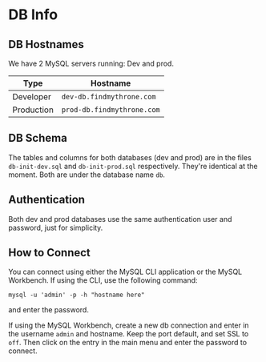 # DB Info

## DB Hostnames
We have 2 MySQL servers running: Dev and prod.

|   Type    | Hostname                  |
|-----------|---------------------------|
|Developer  |`dev-db.findmythrone.com`  |
|Production |`prod-db.findmythrone.com` |

## DB Schema
The tables and columns for both databases (dev and prod) are in the files
`db-init-dev.sql` and `db-init-prod.sql` respectively. They're identical
at the moment. Both are under the database name `db`.

## Authentication
Both dev and prod databases use the same authentication user and password,
just for simplicity.

## How to Connect
You can connect using either the MySQL CLI application or the MySQL Workbench.
If using the CLI, use the following command:

`mysql -u 'admin' -p -h "hostname here"`

and enter the password.

If using the MySQL Workbench, create a new db connection and enter in the
username `admin` and hostname. Keep the port default, and set SSL to `off`.
Then click on the entry in the main menu and enter the password to connect.